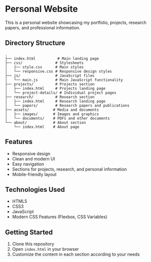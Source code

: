 # Personal Website

This is a personal website showcasing my portfolio, projects, research papers, and professional information.

## Directory Structure

```
.
├── index.html          # Main landing page
├── css/               # Stylesheets
│   ├── style.css      # Main styles
│   └── responsive.css # Responsive design styles
├── js/                # JavaScript files
│   └── main.js        # Main JavaScript functionality
├── projects/          # Projects section
│   ├── index.html     # Projects landing page
│   └── project-details/ # Individual project pages
├── research/          # Research section
│   ├── index.html     # Research landing page
│   └── papers/        # Research papers and publications
├── assets/           # Media and documents
│   ├── images/       # Images and graphics
│   └── documents/    # PDFs and other documents
└── about/            # About section
    └── index.html    # About page
```

## Features

- Responsive design
- Clean and modern UI
- Easy navigation
- Sections for projects, research, and personal information
- Mobile-friendly layout

## Technologies Used

- HTML5
- CSS3
- JavaScript
- Modern CSS Features (Flexbox, CSS Variables)

## Getting Started

1. Clone this repository
2. Open `index.html` in your browser
3. Customize the content in each section according to your needs
